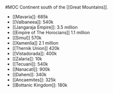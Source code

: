 #MOC 
Continent south of the [[Great Mountains]].
- [[Mavaria]]: 685k
- [[Valbaneea]]: 540k
- [[Jangaraja Empire]]: 3.5 million
- [[Empire of The Horocians]] 1.1 million
- [[Simul]] 570k
- [[Xamenlia]] 2.1 million
- [[Thernik Union]] 420k
- [[Vistadorada]]: 400k
- [[Zalaria]]: 10k
- [[Tecuani]]: 540k
- [[Nanacatl]]: 900k
- [[Dahem]]: 340k
- [[Ancaemites]]: 325k
- [[Bottanic Kingdom]]: 180k